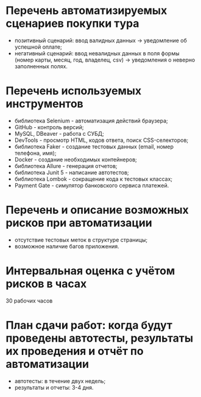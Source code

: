 # Перечень автоматизируемых сценариев покупки тура
- позитивный сценарий: ввод валидных данных -> уведомление об успешной оплате;
- негативный сценарий: ввод невалидных данных в поля формы (номер карты, месяц, год, владелец, csv) -> уведомления о неверно заполненных полях.
# Перечень используемых инструментов
- библиотека Selenium - автоматизация действий браузера;
- GitHub - контроль версий;
- MySQL, DBeaver - работа с  СУБД;
- DevTools - просмотр HTML, кодов ответа, поиск CSS-селекторов;
- библиотека Faker - создание тестовых данных (email, номер телефона, имя);
- Docker - создание необходимых контейнеров;
- библиотека Allure - генерация отчетов;
- библиотека Junit 5 - написание автотестов;
- библиотека Lombok - сокращение кода к тестовых классах;
- Payment Gate - симулятор банковского сервиса платежей.
# Перечень и описание возможных рисков при автоматизации
- отсутствие тестовых меток в структуре страницы;
- возможное наличие багов приложения.
# Интервальная оценка с учётом рисков в часах
30 рабочих часов
# План сдачи работ: когда будут проведены автотесты, результаты их проведения и отчёт по автоматизации
- автотесты: в течение двух недель;
- результаты и отчеты: 3-4 дня.

